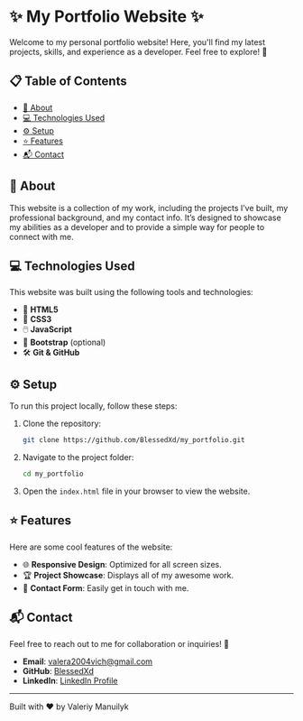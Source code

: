 # ✨ My Portfolio Website ✨

Welcome to my personal portfolio website! Here, you'll find my latest projects, skills, and experience as a developer. Feel free to explore! 🚀

## 📋 Table of Contents
- [🧐 About](#about)
- [💻 Technologies Used](#technologies-used)
- [⚙️ Setup](#setup)
- [⭐ Features](#features)
- [📬 Contact](#contact)

## 🧐 About
This website is a collection of my work, including the projects I’ve built, my professional background, and my contact info. It’s designed to showcase my abilities as a developer and to provide a simple way for people to connect with me.

## 💻 Technologies Used
This website was built using the following tools and technologies:

- 🎨 **HTML5**
- 💅 **CSS3**
- 🖱️ **JavaScript**
- 🎯 **Bootstrap** (optional)
- 🛠️ **Git & GitHub**

## ⚙️ Setup
To run this project locally, follow these steps:

1. Clone the repository:
    ```bash
    git clone https://github.com/BlessedXd/my_portfolio.git
    ```

2. Navigate to the project folder:
    ```bash
    cd my_portfolio
    ```

3. Open the `index.html` file in your browser to view the website.

## ⭐ Features
Here are some cool features of the website:

- 🌐 **Responsive Design**: Optimized for all screen sizes.
- 🏆 **Project Showcase**: Displays all of my awesome work.
- 📧 **Contact Form**: Easily get in touch with me.

## 📬 Contact
Feel free to reach out to me for collaboration or inquiries! 💌

- **Email**: [valera2004vich@gmail.com](mailto:valera2004vich@gmail.com)
- **GitHub**: [BlessedXd](https://github.com/BlessedXd)
- **LinkedIn**: [LinkedIn Profile](https://www.linkedin.com/in/valeriy-manuilyk-22430a2b3/)

---

Built with ❤️ by Valeriy Manuilyk
